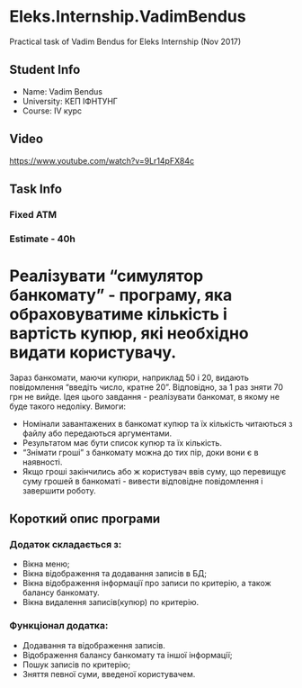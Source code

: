 # Eleks.Internship.VadimBendus
Practical task of Vadim Bendus for Eleks Internship (Nov 2017)
## Student Info
* Name: Vadim Bendus
* University: КЕП ІФНТУНГ
* Course: IV курс
## Video 
https://www.youtube.com/watch?v=9Lr14pFX84c
## Task Info
### Fixed ATM
### Estimate - 40h
# Реалізувати “симулятор банкомату” - програму, яка обраховуватиме кількість і вартість купюр, які необхідно видати користувачу.
Зараз банкомати, маючи купюри, наприклад 50 і 20, видають повідомлення “введіть число, кратне 20”. Відповідно, за 1 раз зняти 70 грн не вийде. Ідея цього завдання - реалізувати банкомат, в якому не буде такого недоліку.
Вимоги:
*	Номінали завантажених в банкомат купюр та їх кількість читаються з файлу або передаються аргументами.
*	Результатом має бути список купюр та їх кількість.
*	“Знімати гроші” з банкомату можна до тих пір, доки вони є в наявності.
*	Якщо гроші закінчились або ж користувач ввів суму, що перевищує суму грошей в банкоматі - вивести відповідне повідомлення і завершити роботу.
## Короткий опис програми
### Додаток складається з:
* Вікна меню;
* Вікна відображення та додавання записів в БД;
* Вікна відображення інформації про записи по критерію, а також балансу банкомату.
* Вікна видалення записів(купюр) по критерію.
### Функціонал додатка:
* Додавання та відображення записів.
* Відображення балансу банкомату та іншої інформації;
* Пошук записів по критерію;
* Зняття певної суми, введеної користувачем.



